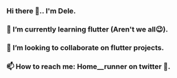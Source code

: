 ### Hi there 👋.. I'm Dele.
### 🌱 I’m currently learning flutter (Aren't we all:wink:).
### 👯 I’m looking to collaborate on flutter projects.
### 📫 How to reach me: Home__runner on twitter :briefcase:.

